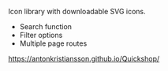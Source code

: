 Icon library with downloadable SVG icons.
- Search function
- Filter options
- Multiple page routes

https://antonkristiansson.github.io/Quickshop/
